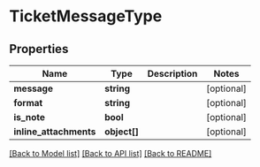 # TicketMessageType

## Properties
Name | Type | Description | Notes
------------ | ------------- | ------------- | -------------
**message** | **string** |  | [optional] 
**format** | **string** |  | [optional] 
**is_note** | **bool** |  | [optional] 
**inline_attachments** | **object[]** |  | [optional] 

[[Back to Model list]](../README.md#documentation-for-models) [[Back to API list]](../README.md#documentation-for-api-endpoints) [[Back to README]](../README.md)


